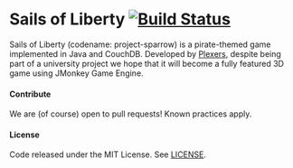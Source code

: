 Sails of Liberty [![Build Status](https://travis-ci.org/plexers/project-sparrow.png?branch=master)](https://travis-ci.org/plexers/project-sparrow)
================
Sails of Liberty (codename: project-sparrow) is a pirate-themed game implemented in Java and CouchDB. Developed by [Plexers](http://plexers.biz/), despite being part of a university project we hope that it will become a fully featured 3D game using JMonkey Game Engine.


#### Contribute
We are (of course) open to pull requests! Known practices apply.


#### License
Code released under the MIT License. See [LICENSE](LICENSE).
